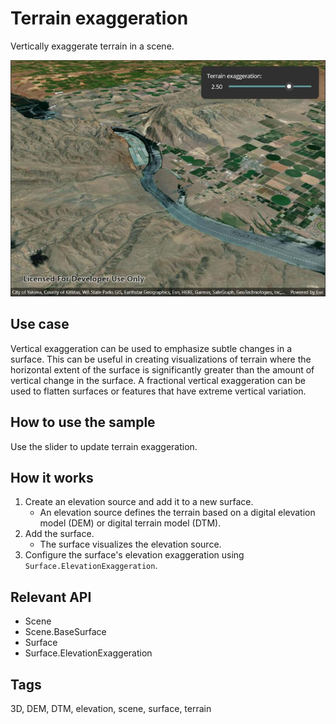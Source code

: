 # Terrain exaggeration

Vertically exaggerate terrain in a scene.

![Image of terrain exaggeration](terrainexaggeration.jpg)

## Use case

Vertical exaggeration can be used to emphasize subtle changes in a surface. This can be useful in creating visualizations of terrain where the horizontal extent of the surface is significantly greater than the amount of vertical change in the surface. A fractional vertical exaggeration can be used to flatten surfaces or features that have extreme vertical variation.

## How to use the sample

Use the slider to update terrain exaggeration.

## How it works

1. Create an elevation source and add it to a new surface.
    * An elevation source defines the terrain based on a digital elevation model (DEM) or digital terrain model (DTM).
2. Add the surface.
    * The surface visualizes the elevation source.
3. Configure the surface's elevation exaggeration using `Surface.ElevationExaggeration`.

## Relevant API

* Scene
* Scene.BaseSurface
* Surface
* Surface.ElevationExaggeration

## Tags

3D, DEM, DTM, elevation, scene, surface, terrain